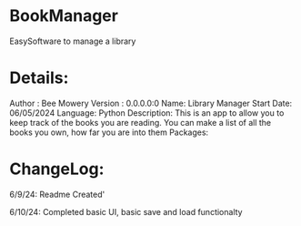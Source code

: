 # BookManager
EasySoftware to manage a library

# Details:
Author : Bee Mowery
Version : 0.0.0.0:0
Name: Library Manager
Start Date: 06/05/2024
Language: Python
Description: This is an app to allow you to keep track of the books you are reading. You can make a list of all the books you own, how far you are into them
Packages:

# ChangeLog:

6/9/24: Readme Created'

6/10/24: Completed basic UI, basic save and load functionalty